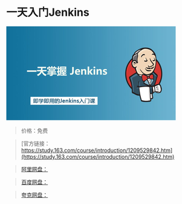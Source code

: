 # 一天入门Jenkins

![img](../../../assets/study163/free/1d1301e4d173493880a739b3175a1b0e.jpg)

> 价格：免费

> [官方链接：https://study.163.com/course/introduction/1209529842.htm](https://study.163.com/course/introduction/1209529842.htm)

> [阿里网盘：]()

> [百度网盘：]()

> [夸克网盘：]()
